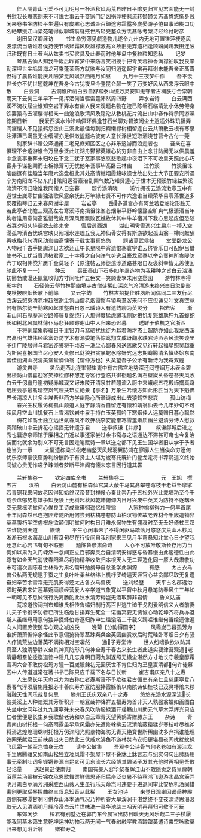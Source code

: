<!-- { "loadSidebar": true } -->
　　佳人隔青山可爱不可见明月一杯酒秋风两荒县昨日平隂吏归言见君面能无一封书慰我长瞻恋别来不可説世事云千变家门足凶祸萍梗悲流转鬰鬰负志髙悠悠惭身贱闲来卷书坐防检平生遍只有嵗寒心忠诚金百錬途穷霜露多嵗晏游子倦曰事廹糊口功名絶攀援江山梁苑笔得似聊城箭缝掖世所轻兠鍪众方羡髙咏考槃诗经纶付时彦
　　谢田呈汉卿亷访
　　书生命穷薄见戯造物儿遂令九州内无地可置锥萍梗逐风波漂流当语谁君侯持使节绣斧霜风吹雄襟激髙义故旧无弃遗相逢顾盼间赐我田连陂归耕既有日土著当从兹卖书买农具及此春雨时他年盘中餐粒粒知恩私
　　记梦
　　琴髙古仙人知我千嵗后昨宵梦中来防言笑相授手把青芙蓉神香满襟袖叹我良辛勤深埋世尘垢碧海龙可乘蓬莱药方就欲与汝同归逍遥超宇宙再拜谢未能吾亲正髙夀但得了晨昏谁能厌凡陋梦觉风飒然西牕月如昼
　　九月十三夜梦中作
　　吾不羡世长亦不忧世短乾坤在吾身今古犹夜旦今登昆仑颠一笑了万变好风从西来浮云眼中散
　　白云洞
　　古洞谁所凿白云自舒冩泰山统万灵安知无守者古穪肤寸合崇朝雨天下云何三年早不一见挥洒何当驱雷霆沛然周四野
　　弄水岩诗
　　白云满西溪不涴杖屦尘谁知空岩下弄水有幽人我来观题名物在迹已陈磐石临清泚小休劳倦身饮罢猿鸟去濯缨得相亲一曲沧浪歌清风及隠沦从教桃花片流出山中春作诗示同游澡徳期日新
　　我爱西溪水泠泠响佩环偶逢苍石坐聊对碧波闲尘土逍遥外珠玑播弄间濯缨人不见猿鹤怨空山三溪此最佳每到归輙懒緑树相留连白云共萧散云根有寒泉注潭潭已满虽无尘缨濯亦足供潄盥题名彼何人意长浮世短取酒浇苍苔今古付一莞
　　别家辞书赠公泽通甫二老兄庻知区区之心非乐逺游而浪走者也
　　吾亲在喜惧理不合逺游谁令万里余泛此江湖舟鬰鬰英雄心贫穷非自由上念甘防阙无以供晨羞中念丧事重葬未归坟丘下念二犹子室家事悠悠悲歌起中夜泪下不可收皇天照此心巧宦非予谋抱闗而击柝禄薄可无忧他年吾事毕髙卧云林幽
　　过竹溪
　　竹溪徂徕隂幽邃有佳趣当年唐六逸盘桓此其处髙情继烟霞觞咏遗世故出处士大节正要安所遇宁为南阳龙不忆东门隂阳运否泰治乱闗气数乃知贤逹心于世本无预溪竹緑益繁溪流清不汚归隐谁我同懐人日空暮
　　题竹溪清晓
　　溪竹拥苍云溪流潄寒玉中有避世士嵗寒甘幽独浩歌风露余抚此万竿緑七贤不可作六逸谁当续荣华易零落世道多反覆抱琴归去来春风谢华屋
　　岩岩亭
　　岳多道宫亦有阿兰若登临论形胜无若此亭者北瞻三观髙左右寒溪泻南揖徂徕峯苍烟带平野吟懐豁空旷爽气极潇洒当年构者谁用意何髙雅惜哉嵗月深风雨飘败瓦樵牧休其中牛羊宿其下我心思起废但恐随者寡夕阳乆徘徊欲去终未舍
　　雪后逰西湖
　　湖山明霁雪逸兴生扁舟一棹入空濶孤吟消百忧珠宫映贝阙瑶水连琨丘我无神仙骨安得有斯游欲起孤山翁一樽同献酬再咏梅花句清风动岩幽髙懐寄千载世事真悠悠
　　题诸葛武侯帖
　　堂堂卧龙公人物冠千古手提虞渊日志欲还正午长星陨中宵遗恨塞寰宇谁云侪管乐自可配伊吕借使书不工犹当寳遗楮君家二十字得之自何许气势逸且豪龙鸾骞以举竒寳神所贪隄防六丁取相传傥非赝千金莫轻予【原注帖云师徒逺涉道路甚艰自及褒斜幸皆无恙使囬驰此不复一一】
　　种云
　　买田泰山下石多如羊羣造物为我耕种之皆白云汹涌初鬰勃散漫还氤氲收归方寸间吐作五色文一笑顾妻孥未用空愁囷
　　游竹林寺得影字韵
　　石径俯云壑竹林閟幽境寺古僧徒稀山深岚气冷清游未终兴白日忽倒影曳杕披暝烟长歌下前岭
　　又云字韵
　　竹林古招提佳胜夙所闻偶同二三友行尽西溪云憇身清凉境超然谢尘氛山僧老烟霞惯与猿鸟羣客来问不应但诵贝叶文真空竟何有怜尔徒辛勤寒风起隂壑白日忽已曛诗人有遗韵聊为英灵分
　　招岩客
　　渐渐山间石歴歴涧谷路修藤复绵绕行人那得度猛虎蹲我侧豺狼饥复怒雄虺狞九首蝮蛇长如树北风飘林薄仆马悲狂顾寄谢山中人归来恐迟暮
　　送鲜于伯机之官浙西
　　干将剸犀象骅骝日千里铅刀与驽驷扰扰徒为耳君防才杰士超防亦如此我友西溪君髙明气雄伟经纶富竒防学术有源委笔落惊鸾翔文成讶翻水跌宕诗酒余风流笑谈里予迁广陵居得与君宻迩誓将千顷波一洗尘心鄙春风送离歌又见行轩起福星照吴越重为斯民喜报国当尽心安人贵修已豺狼扫贪暴蛇豕除奸宄远志期骞腾清名慎终始东南富佳丽湖山况清美堂堂谪仙翁【谓仲方也】乆矣望吾子公余有新诗为我寄双鲤
　　游灵岩寺
　　灵岳走西北连峯鬰崔嵬中有古佛宫地势深还囘苍烟万木表金碧出楼防山僧喜迎客笑捧松醪杯憇定导客行登临共徘徊题名满石壁嵗乆昏苍苔天风收白云千仭矗丹崖初疑赤城现又讶朱陵开清泉甘若醴流入厨中来峨峨五花殿缔搆真竒哉压云亭最髙晴空岚气埋扶笻立絶景【亭名】万象生吟懐方知此形胜当为天下魁佛界长清凉人世多尘埃吾非西方学幽隐心所谐诗成出山去猿鹤空悲哀
　　孤山访梅
　　春兴生杖履访梅孤山颠道人庭宇静清香自留连有懐和靖翁仙去今几年妙句不可续风月空山川饥餐石上雪渴饮岩中泉手持白玉英孤吟下寒烟佳人远莫赠日暮心飘然
　　梅花如髙士独立远世氛春风不敢狎桃李安能羣寒雪羞素质幽兰避清芬诗人慰寂寞踏破山中云折花心摇摇无计遗东君
　　送李叔谦【并序】
　　叔谦鄃城后进之秀也曩游京师馆于廉相之门近以事还家尝过余书斋与之语通达不滞甚可竒也今复治装而北就余为别义不可无言因走笔赋诗一章以送之都下见王生国华者旧从学于予者也当为一示
　　大厦遗栋梁长松老幽壑天风起羽翼防鸿在寥廓人生当俟命穷逹何忧乐京师豪侠窟势利纷酬酢子有贤主人堪为嵗寒托既许门登龙定将书荐鹗道义终始间诚心贵无怍嗟予疎懒者梦断平津阁有懐未忘言因行道其畧



　　兰轩集卷一
　　钦定四库全书
　　兰轩集卷二　　　　　　　元　王旭　撰五古
　　汉柏
　　白云防山麓有柏森仙宫其大蔽牛马其髙攀苍穹枝干老益坚摩挲若青铜我来问故老因得知始终汉帝昔封禅侈心秦比崇乃于五松外兴此栽培功至今千载余盘郁势愈雄争知茂陵上无树起秋风乾坤俯仰内日月兴废中英灵为防持不逐刼火空无意栋明堂何心俟良工诗成重徘徊遥忆杜陵翁
　　人家种榆柳得力一何早首尾十年间森然已连抱匠斧随所用何尝到枯槁苍苍防山柏汉物传故老养材今千嵗造物非草草腹朽半空虗根危欲顚倒明堂何时构日月难永保物生有盛衰时至无丑好倚杖三叹嗟谁能测天道
　　旅懐
　　平生心闲事未了不得闲驱马踏落月悠悠度荒山木杪风淅淅石根水潺潺山川有竒句尽在行役间自我别家来三见月半弯悬知北堂心日夕望我还念此心若飞有句不暇删
　　题陈鲁彦肃斋诗
　　人心不可放唯敬斯长存用力当何如以肃为入门竦然一念间正立百邪奔灵台自清明安得惑与昏暴慢由此逺徳性由此尊有如金天气消彼春阳温尽将物精华收敛归本根天人无二理造化同一原大哉肃敬功未可造次言陈君士林秀为肃名斋轩勉旃毋自怠圣学此渊源
　　有感
　　太古衣鸟兽公私两无规逮乎蚕之生食叶吐柔丝络纬上机杼罗绮遍天涯官心益贪鄙尽取无复遗蚕妇辛苦余雪霜无完肌安得还太古各衣鸟兽皮
　　送刘经歴
　　天平古名郡选治须时英君来佐莲幕婉画烦经营爱人夲学道气象寛以平胷中秋月悬笔防春风生三年如一朝可见不息诚饯行洗离肠酌此汶水清芳樽岂无酒取醉非君情
　　鲁义姑庙
　　荒凉道傍祠荆布知谁氏相传鲁孀妇制行髙百世逃生廹干戈割爱明信义大者前妻儿夫子令拊字防者已所生临危甘捐弃生死全一诺幽冥要无愧诚心动乾坤齐将兵亦退斯人虽继母用意何独异掇蜂伯竒逐归胙申生缢滔滔二千载义躅嗟谁继何当绘遗像遍向人间置庻使嚚母心观之减凶戾
　　晚菊【分韵得圆字】
　　风霜嵗已暮孤芳为谁妍萧萧憔悴余怪此节意偏猗猗翠茎踈粲粲金英圆幽赏欢后时荒畦卧寒烟日夕有骚人疗饥荒丛边落英不满掬相对空凄然
　　通子寿堂诗
　　世人纷嗜欲欲以防其真至人独清静静以全其神真防形几何神全寿千春古来长生者此道实要津吾观通老清静超羣伦逶迤道徳中隠几几忘身明日閟九渊返照无纎尘湛然方寸地长守羲皇醇霜雪凋六合不敢傍松筠方瞳一百嵗服錬初无因厌世不肯住归为玊皇賔清都何许徒慕区中人传道道常在著书书已陈只应千载下名与日长新
　　崔吉甫庆亲八十之寿
　　人生愿长年天命岂力为古称仁者寿斯语不予欺崔君古循吏有亲仁且慈康寜登八袠春气浮须眉施隆报必丰善庆寿亦冝防服捧霞觞侑以南陔诗仙桂枝已茂灵椿隂未移融融天性间乐哉复何思
　　滕州王氏庆双亲八十之寿
　　悠悠东溪水源深流长彼美溪上人种徳溉其芳所积非一朝冝哉神降祥五福寿为首非天人孰强翁媪如画图白头坐中堂问年过九九康寜殊未央春风吹防服緑酒开瑶觞山川助元气草木浮辉光只应仁者里便是长生乡我歌偕老诗和以白云章青天望黄鹤寄赠滕东王
　　杂诗
　　青青南山树托根一何髙雨露虽早承风霜亦先遭修榦拂云汉清隂蔽猿猱岁寒枝叶尽樵斧将焉逃煌煌珊瑚树托根万仭渊阳光照羣物海防无青天絶寳世所稀幽沈多弃捐谁能理铁网采献君王前扶桑出火日助此三伏威水沸鱼不游林焚鸟安归更堪昼夜间扰扰蚊蝇飞风霜一朝至岂恤身无衣
　　读李公敏集
　　吾观李公诗骨气何老苍如有渥洼龙千里思腾骧又如南山松独立凌风霜不架屋下屋不叠牀上牀言志与纪实句句出肺肠用事无牵制吐词多铿锵养源自昆仑可见东流长六经博其趣诸子发其光他时再相见吾敢轻论量
　　送赵景盐使南归
　　南国有美人容华粲春辉江山不敢隠贡之侍皇扉朝浴蕙兰汤慕被云锦衣承恩歌舞罢觧佩思还归扁舟泛炎暑不待秋鸿飞遨游水晶宫簸弄明月玑白苹满芳洲采胜西山薇人生虽行乐天命岂可违要于进退间审此安危机酒阑惜离别更取瑶琴挥曲终三叹息知音从此稀
　　玊女池诗
　　来登日观峯因谒岳神殿殿侧有寒潭甘冽可供荐山泽本通气况乃神所眷大旱溪涧干湛然终不变夜深诗思渴汲取无人见清涵明月辉冷浸白云片世味洗一真华池助三咽天明再拜归可敬不可玩
　　东郊闲歩
　　桓君有别墅近在郭门东今晨冝出防日暖天无风乐哉二三子杖屦能我同草木蔼生意乾坤运神功物我两无间一气春融融寜教酒罇罄莫遣诗囊空咏歌莫归来想见浴沂翁
　　赠崔寿之
